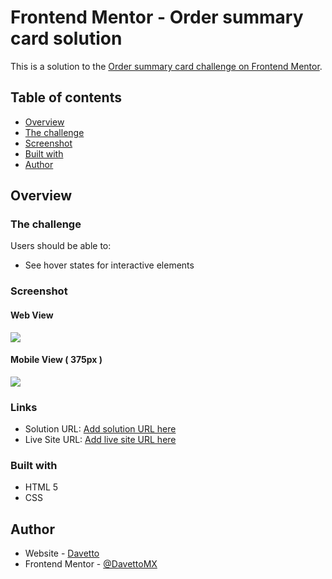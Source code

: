 # Frontend Mentor - Order summary card solution

This is a solution to the [Order summary card challenge on Frontend Mentor](https://www.frontendmentor.io/challenges/order-summary-component-QlPmajDUj).

## Table of contents

- [Overview](#overview)
- [The challenge](#the-challenge)
- [Screenshot](#screenshot)
- [Built with](#built-with)
- [Author](#author)

## Overview

### The challenge

Users should be able to:

- See hover states for interactive elements

### Screenshot

#### Web View
![](./img/Capturas/WebView.jpg)

#### Mobile View ( 375px )
![](./img/Capturas/MobileView.jpg)

### Links

- Solution URL: [Add solution URL here](https://github.com/DavettoMX/Order-summary-component-challenge-hub)
- Live Site URL: [Add live site URL here](https://davettomx.github.io/Order-summary-component-challenge-hub/)

### Built with

- HTML 5
- CSS

## Author

- Website - [Davetto](https://github.com/DavettoMX)
- Frontend Mentor - [@DavettoMX](https://www.frontendmentor.io/profile/yourusername)
